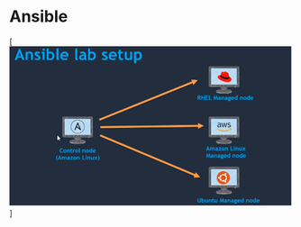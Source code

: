 # Ansible
 

[![Image](https://github.com/IAmZero247/Ansible-Notes/blob/main/00_lab-env-setup/lab.jpg.bmp)]

